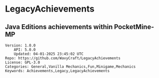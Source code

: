 # LegacyAchievements
## Java Editions achievements within PocketMine-MP
```properties
Version: 1.0.0
    API: 5.0.0
    Updated: 04-01-2025 23:45:02 UTC
Repo: https://github.com/WavyCraft/LegacyAchievements
License: GPL-3.0
Categories: General,Vanilla Mechanics,Fun,Minigame,Mechanics
Keywords: Achievements,Legacy,LegacyAchievements
```